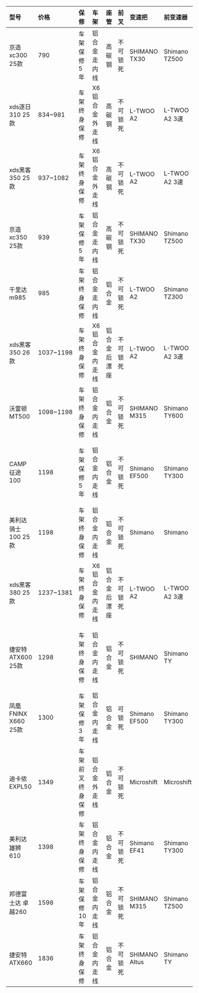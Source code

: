 | 型号 | 价格 | 保修 | 车架 | 座管 | 前叉 | 变速把 | 前变速器 | 后变速器 | 前花鼓 | 后花鼓 | 刹车 | 轮胎 | 重量 |
| :--- | :--- | :--- | :--- | :--- | :--- | :--- | :--- | :--- | :--- | :--- | :--- | :--- | :--- |
| 京造xc300 25款 | 790 | 车架保修5年 | 铝合金走内线 | 高碳钢 | 不可锁死 | SHIMANO TX30 | Shimano TZ500 | Shimano TZ31 | 普通培林花鼓 | 普通培林花鼓 | 机械碟刹 | 正新26寸 | 13.7KG |
| xds逐日310 25款 | 834~981 | 车架终身保修 | X6铝合金外走线 | 高碳钢 | 不可锁死 | L-TWOO A2 | L-TWOO A2 3速 | L-TWOO A2 7速 | Branta 培林花鼓 | Branta 培林花鼓 | 机械碟刹 | Branta 26寸 | 14.6KG |
| xds黑客350 25款 | 937~1082 | 车架终身保修 | X6铝合金外走线 | 高碳钢 | 不可锁死 | L-TWOO A2 | L-TWOO A2 3速 | L-TWOO A2 7速 | 锁牙式培林花鼓 | 锁牙式培林花鼓 | 机械碟刹 | Branta 26寸 | 15.1KG |
| 京造xc350 25款 | 939 | 车架保修5年 | 铝合金走内线 | 高碳钢 | 不可锁死 | SHIMANO TX30 | Shimano TZ500 | Shimano TZ31 | 快拆铝合金培林花鼓 | 铝合金培林花鼓 | 油压碟刹 | 正新26寸 | 14.9KG |
| 千里达m985 | 985 | 车架终身保修 | 铝合金走内线 | 铝合金 | 不可锁死 | L-TWOO A2 | Shimano TZ300 | Shimano TY500 | 快拆铝合金培林花鼓 | 铝合金培林花鼓 | 油压碟刹 | 正新27.5寸 | 14.8KG |
| xds黑客350 26款 | 1037~1198 | 车架终身保修 | X6铝合金内走线 | 铝合金后漂座 | 不可锁死 | L-TWOO A2 | L-TWOO A2 3速 | SHIMANO 7速 | 慢拆培林花鼓 | 锁牙式培林花鼓 | 机械碟刹 | Branta 26寸 | 14.5KG |
| 沃雷顿MT500 | 1098~1198 | 车架终身保修 | 铝合金内走线 | 铝合金 | 不可锁死 | SHIMANO M315 | Shimano TY600 | Shimano TZ500 | 快拆铝合金培林花鼓 | 铝合金培林花鼓 | 油压碟刹 | 朝阳26/27.5 | 15KG |
| CAMP征途100 | 1198 | 车架保修5年 | 铝合金内走线 | 铝合金 | 不可锁死 | Shimano EF500 | Shimano TY300 | Shimano TY200 | 快拆铝合金培林花鼓 | 快拆铝合金培林花鼓 | 铝合金机械碟刹 | 朝阳26 | 13.5KG(不含脚踏) |
| 美利达骑士100 25款 | 1198 | 车架终身保修 | 铝合金内走线 | 铝合金 | 不可锁死 | Shimano | Shimano | Shimano | 快拆铝合金培林花鼓 | 快拆铝合金培林花鼓 | 机械碟刹 | 正新27寸 | ?? 线下款 |
| xds黑客380 25款 | 1237~1381 | 车架终身保修 | X6铝合金内走线 | 铝合金后漂座 | 不可锁死 | L-TWOO A2 | L-TWOO A2 3速 | SHIMANO 7速 | 快拆培林花鼓 | 锁牙式培林花鼓 | 铝合金机械碟刹 | Branta 26寸 | 14.2KG |
| 捷安特ATX600 25款 | 1298 | 车架终身保修 | 铝合金内走线 | 铝合金 | 不可锁死 | SHIMANO | Shimano TY | Shimano 7速 | 快拆铝合金培林花鼓 | 快拆铝合金培林花鼓 | 铝合金机械碟刹 | 捷安特 26寸 | 14.2KG |
| 凤凰FNINX X660 25款 | 1300 | 车架保修3年 | 铝合金内走线 | 铝合金 | 可锁死 | Shimano EF500 | Shimano TY300 | Shimano TZ500 | 快拆铝合金培林花鼓 | 铝合金培林花鼓 | 机械碟刹 | 26/27.5寸 | 14.5~14.7KG |
| 迪卡侬EXPL50 | 1349 | 车架前叉终身保修 | 铝合金外走线 | 铝合金 | 不可锁死 | Microshift | Microshift | Microshift | 快拆花鼓 | 快拆花鼓 | 机械碟刹 | B’Twin 27.5寸 | 15.7KG |
| 美利达雄狮610 | 1398 | 车架终身保修 | 铝合金内走线 | 铝合金 | 不可锁死 | Shimano EF41 | Shimano TY300 | Shimano TY300 | 快拆铝合金培林花鼓 | 快拆铝合金培林花鼓 | 机械碟刹 | 正新26寸 | 13.79KG |
| 邦德富士达 卓越260 | 1598 | 车架保修10年 | 铝合金内走线 | 铝合金 | 不可锁死 | SHIMANO M315 | Shimano TZ500 | Shimano TZ31 | 铝合金培林花鼓 | 铝合金培林花鼓 | 油压碟刹 | 正新27.5寸 | 14.1KG |
| 捷安特ATX660 | 1836 | 车架终身保修 | 铝合金内走线 | 铝合金 | 不可锁死 | SHIMANO Altus | Shimano TY | Shimano TY | 快拆铝合金培林花鼓 | 快拆铝合金培林花鼓 | 油压碟刹 | 捷安特 26寸 | 14.2KG |